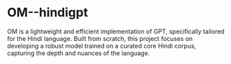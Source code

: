 # OM--hindigpt
OM is a lightweight and efficient implementation of GPT, specifically tailored for the Hindi language. Built from scratch, this project focuses on developing a robust model trained on a curated core Hindi corpus, capturing the depth and nuances of the language.
